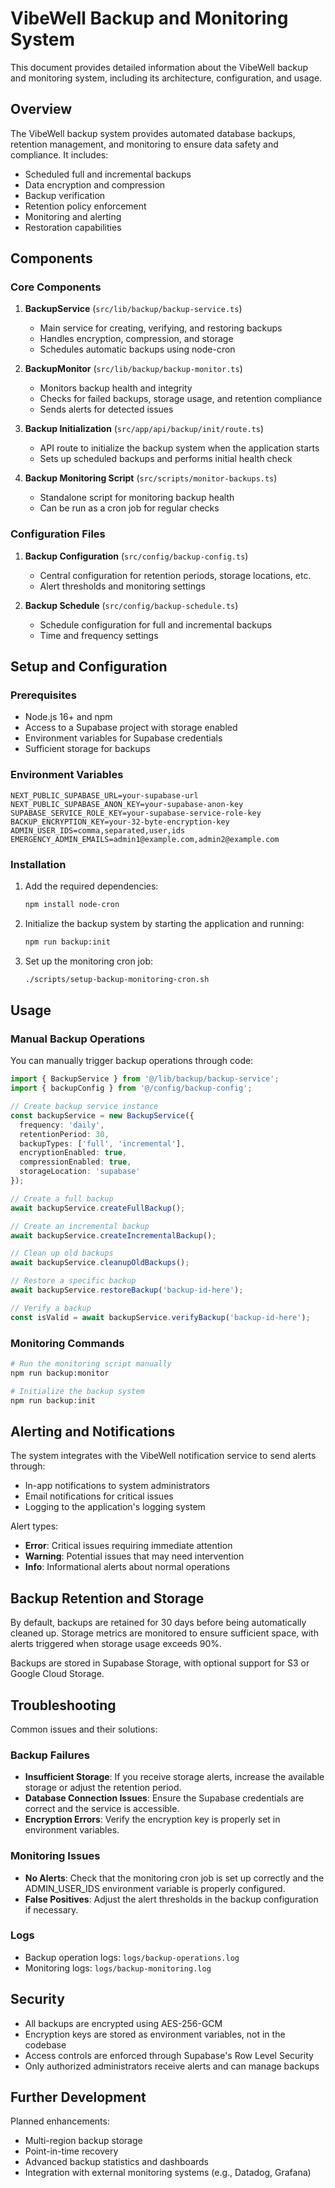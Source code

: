 # VibeWell Backup and Monitoring System

This document provides detailed information about the VibeWell backup and monitoring system, including its architecture, configuration, and usage.

## Overview

The VibeWell backup system provides automated database backups, retention management, and monitoring to ensure data safety and compliance. It includes:

- Scheduled full and incremental backups
- Data encryption and compression
- Backup verification
- Retention policy enforcement
- Monitoring and alerting
- Restoration capabilities

## Components

### Core Components

1. **BackupService** (`src/lib/backup/backup-service.ts`)
   - Main service for creating, verifying, and restoring backups
   - Handles encryption, compression, and storage
   - Schedules automatic backups using node-cron

2. **BackupMonitor** (`src/lib/backup/backup-monitor.ts`)
   - Monitors backup health and integrity
   - Checks for failed backups, storage usage, and retention compliance
   - Sends alerts for detected issues

3. **Backup Initialization** (`src/app/api/backup/init/route.ts`)
   - API route to initialize the backup system when the application starts
   - Sets up scheduled backups and performs initial health check

4. **Backup Monitoring Script** (`src/scripts/monitor-backups.ts`)
   - Standalone script for monitoring backup health
   - Can be run as a cron job for regular checks

### Configuration Files

1. **Backup Configuration** (`src/config/backup-config.ts`)
   - Central configuration for retention periods, storage locations, etc.
   - Alert thresholds and monitoring settings

2. **Backup Schedule** (`src/config/backup-schedule.ts`)
   - Schedule configuration for full and incremental backups
   - Time and frequency settings

## Setup and Configuration

### Prerequisites

- Node.js 16+ and npm
- Access to a Supabase project with storage enabled
- Environment variables for Supabase credentials
- Sufficient storage for backups

### Environment Variables

```
NEXT_PUBLIC_SUPABASE_URL=your-supabase-url
NEXT_PUBLIC_SUPABASE_ANON_KEY=your-supabase-anon-key
SUPABASE_SERVICE_ROLE_KEY=your-supabase-service-role-key
BACKUP_ENCRYPTION_KEY=your-32-byte-encryption-key
ADMIN_USER_IDS=comma,separated,user,ids
EMERGENCY_ADMIN_EMAILS=admin1@example.com,admin2@example.com
```

### Installation

1. Add the required dependencies:
   ```bash
   npm install node-cron
   ```

2. Initialize the backup system by starting the application and running:
   ```bash
   npm run backup:init
   ```

3. Set up the monitoring cron job:
   ```bash
   ./scripts/setup-backup-monitoring-cron.sh
   ```

## Usage

### Manual Backup Operations

You can manually trigger backup operations through code:

```typescript
import { BackupService } from '@/lib/backup/backup-service';
import { backupConfig } from '@/config/backup-config';

// Create backup service instance
const backupService = new BackupService({
  frequency: 'daily',
  retentionPeriod: 30,
  backupTypes: ['full', 'incremental'],
  encryptionEnabled: true,
  compressionEnabled: true,
  storageLocation: 'supabase'
});

// Create a full backup
await backupService.createFullBackup();

// Create an incremental backup
await backupService.createIncrementalBackup();

// Clean up old backups
await backupService.cleanupOldBackups();

// Restore a specific backup
await backupService.restoreBackup('backup-id-here');

// Verify a backup
const isValid = await backupService.verifyBackup('backup-id-here');
```

### Monitoring Commands

```bash
# Run the monitoring script manually
npm run backup:monitor

# Initialize the backup system
npm run backup:init
```

## Alerting and Notifications

The system integrates with the VibeWell notification service to send alerts through:

- In-app notifications to system administrators
- Email notifications for critical issues
- Logging to the application's logging system

Alert types:
- **Error**: Critical issues requiring immediate attention
- **Warning**: Potential issues that may need intervention
- **Info**: Informational alerts about normal operations

## Backup Retention and Storage

By default, backups are retained for 30 days before being automatically cleaned up. Storage metrics are monitored to ensure sufficient space, with alerts triggered when storage usage exceeds 90%.

Backups are stored in Supabase Storage, with optional support for S3 or Google Cloud Storage.

## Troubleshooting

Common issues and their solutions:

### Backup Failures

- **Insufficient Storage**: If you receive storage alerts, increase the available storage or adjust the retention period.
- **Database Connection Issues**: Ensure the Supabase credentials are correct and the service is accessible.
- **Encryption Errors**: Verify the encryption key is properly set in environment variables.

### Monitoring Issues

- **No Alerts**: Check that the monitoring cron job is set up correctly and the ADMIN_USER_IDS environment variable is properly configured.
- **False Positives**: Adjust the alert thresholds in the backup configuration if necessary.

### Logs

- Backup operation logs: `logs/backup-operations.log`
- Monitoring logs: `logs/backup-monitoring.log`

## Security

- All backups are encrypted using AES-256-GCM
- Encryption keys are stored as environment variables, not in the codebase
- Access controls are enforced through Supabase's Row Level Security
- Only authorized administrators receive alerts and can manage backups

## Further Development

Planned enhancements:
- Multi-region backup storage
- Point-in-time recovery
- Advanced backup statistics and dashboards
- Integration with external monitoring systems (e.g., Datadog, Grafana) 